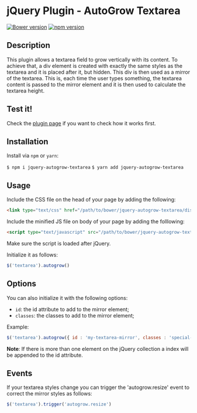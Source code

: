 # jQuery Plugin - AutoGrow Textarea

[![Bower version](https://badge.fury.io/bo/jquery-autogrow-textarea.svg)](https://badge.fury.io/bo/jquery-autogrow-textarea)
[![npm version](https://badge.fury.io/js/jquery-autogrow-textarea.svg)](https://badge.fury.io/js/jquery-autogrow-textarea)

## Description

This plugin allows a textarea field to grow vertically with its content. To achieve that, a div element is created with exactly the same styles as the textarea and it is placed after it, but hidden. This div is then used as a mirror of the textarea. This is, each time the user types something, the textarea content is passed to the mirror element and it is then used to calculate the textarea height.

## Test it!

Check the [plugin page](http://bensampaio.github.io/jquery.autogrow) if you want to check how it works first.

## Installation

Install via `npm` or `yarn`:

`$ npm i jquery-autogrow-textarea`
`$ yarn add jquery-autogrow-textarea`

## Usage

Include the CSS file on the head of your page by adding the following:

```html
<link type="text/css" href="/path/to/bower/jquery-autogrow-textarea/dist/jquery.autogrow.min.css" rel="stylesheet">
```

Include the minified JS file on body of your page by adding the folllowing:

```html
<script type="text/javascript" src="/path/to/bower/jquery-autogrow-textarea/dist/jquery.autogrow.min.js"></script>
```

Make sure the script is loaded after jQuery.

Initialize it as follows:

```javascript
$('textarea').autogrow()
```

## Options

You can also initialize it with the following options:

- `id`: the id attribute to add to the mirror element;
- `classes`: the classes to add to the mirror element;

Example:

```javascript
$('textarea').autogrow({ id : 'my-textarea-mirror', classes : 'special-textarea-mirror' })
```

**Note**: If there is more than one element on the jQuery collection a index will be appended to the id attribute.

## Events

If your textarea styles change you can trigger the 'autogrow.resize' event to correct the mirror styles as follows:

```javascript
$('textarea').trigger('autogrow.resize')
```
